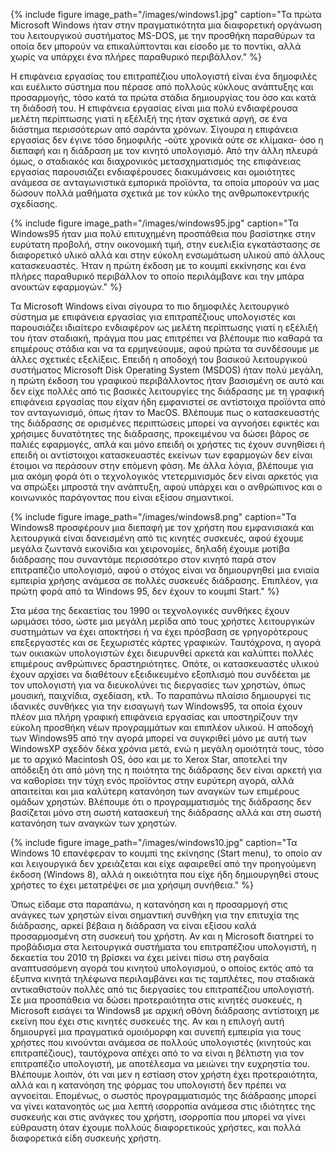 {% include figure image_path="/images/windows1.jpg" caption="Τα πρώτα Microsoft Windows ήταν στην πραγματικότητα μια διαφορετική οργάνωση του λειτουργικού συστήματος MS-DOS, με την προσθήκη παραθύρων τα οποία δεν μπορούν να επικαλύπτονται και είσοδο με το ποντίκι, αλλά χωρίς να υπάρχει ένα πλήρες παραθυρικό περιβάλλον." %}

Η επιφάνεια εργασίας του επιτραπέζιου υπολογιστή είναι ένα δημοφιλές και
ευέλικτο σύστημα που πέρασε από πολλούς κύκλους ανάπτυξης και
προσαρμογής, τόσο κατά τα πρώτα στάδια δημιουργίας του όσο και κατά τη
διάδοσή του. Η επιφάνεια εργασίας είναι μια πολύ ενδιαφέρουσα μελέτη
περίπτωσης γιατί η εξέλιξή της ήταν σχετικά αργή, σε ένα διάστημα
περισσότερων από σαράντα χρόνων. Σίγουρα η επιφάνεια εργασίας δεν έγινε
τόσο δημοφιλής -ούτε χρονικά ούτε σε κλίμακα- όσο η διεπαφή και η
διάδραση με τον κινητό υπολογισμό. Από την άλλη πλευρά όμως, ο σταδιακός
και διαχρονικός μετασχηματισμός της επιφάνειας εργασίας παρουσιάζει
ενδιαφέρουσες διακυμάνσεις και ομοιότητες ανάμεσα σε ανταγωνιστικά
εμπορικά προϊόντα, τα οποία μπορούν να μας δώσουν πολλά μαθήματα σχετικά
με τον κύκλο της ανθρωποκεντρικής σχεδίασης.

{% include figure image_path="/images/windows95.jpg" caption="Τα Windows95 ήταν μια πολύ επιτυχημένη προσπάθεια που βασίστηκε στην ευρύτατη προβολή, στην οικονομική τιμή, στην ευελιξία εγκατάστασης σε διαφορετικό υλικό αλλά και στην εύκολη ενσωμάτωση υλικού από άλλους κατασκευαστές. Ήταν η πρώτη έκδοση με το κουμπί εκκίνησης και ένα πλήρες παραθυρικό περιβάλλον το οποίο περιλάμβανε και την μπάρα ανοικτών εφαρμογών." %}

Τα Microsoft Windows είναι σίγουρα το πιο δημοφιλές λειτουργικό σύστημα
με επιφάνεια εργασίας για επιτραπέζιους υπολογιστές και παρουσιάζει
ιδιαίτερο ενδιαφέρον ως μελέτη περίπτωσης γιατί η εξέλιξή του ήταν
σταδιακή, πράγμα που μας επιτρέπει να βλέπουμε πιο καθαρά τα επιμέρους
στάδια και να τα ερμηνεύουμε, αφού πρώτα τα συνδέσουμε με άλλες σχετικές
εξελίξεις. Επειδή η αποδοχή του βασικού λειτουργικού συστήματος
Microsoft Disk Operating System (MSDOS) ήταν πολύ μεγάλη, η πρώτη έκδοση
του γραφικού περιβάλλοντος ήταν βασισμένη σε αυτό και δεν είχε πολλές
από τις βασικές λειτουργίες της διάδρασης με τη γραφική επιφάνεια
εργασίας που είχαν ήδη εμφανιστεί σε αντίστοιχα προϊόντα από τον
ανταγωνισμό, όπως ήταν το MacOS. Βλέπουμε πως ο κατασκευαστής της
διάδρασης σε ορισμένες περιπτώσεις μπορεί να αγνοήσει εφικτές και
χρήσιμες δυνατότητες της διάδρασης, προκειμένου να δώσει βάρος σε παλιές
εφαρμογές, απλά και μόνο επειδή οι χρήστες τις έχουν συνηθίσει ή επειδή
οι αντίστοιχοι κατασκευαστές εκείνων των εφαρμογών δεν είναι έτοιμοι να
περάσουν στην επόμενη φάση. Με άλλα λόγια, βλέπουμε για μια ακόμη φορά
ότι ο τεχνολογικός ντετερμινισμός δεν είναι αρκετός για να σπρώξει
μπροστά την ανάπτυξη, αφού υπάρχει και ο ανθρώπινος και ο κοινωνικός
παράγοντας που είναι εξίσου σημαντικοί.

{% include figure image_path="/images/windows8.png" caption="Τα Windows8 προσφέρουν μια διεπαφή με τον χρήστη που εμφανισιακά και λειτουργικά είναι δανεισμένη από τις κινητές συσκευές, αφού έχουμε μεγάλα ζωντανά εικονίδια και χειρονομίες, δηλαδή έχουμε μοτίβα διάδρασης που συναντάμε περισσότερο στον κινητό παρά στον επιτραπέζιο υπολογισμό, αφού ο στόχος είναι να δημιουργηθεί μια ενιαία εμπειρία χρήσης ανάμεσα σε πολλές συσκευές διάδρασης. Επιπλέον, για πρώτη φορά από τα Windows 95, δεν έχουν το κουμπί Start." %}

Στα μέσα της δεκαετίας του 1990 οι τεχνολογικές συνθήκες έχουν ωριμάσει
τόσο, ώστε μια μεγάλη μερίδα από τους χρήστες λειτουργικών συστημάτων να
έχει αποκτήσει ή να έχει πρόσβαση σε γρηγορότερους επεξεργαστές και σε
ξεχωριστές κάρτες γραφικών. Ταυτόχρονα, η αγορά των οικιακών υπολογιστών
έχει διευρυνθεί αρκετά και καλύπτει πολλές επιμέρους ανθρώπινες
δραστηριότητες. Οπότε, οι κατασκευαστές υλικού έχουν αρχίσει να
διαθέτουν εξειδικευμένο εξοπλισμό που συνδέεται με τον υπολογιστή για να
διευκολύνει τις διεργασίες των χρηστών, όπως μουσική, παιχνίδια,
σχεδίαση, κτλ. Το παραπάνω πλαίσιο δημιουργεί τις ιδανικές συνθήκες για
την εισαγωγή των Windows95, τα οποία έχουν πλέον μια πλήρη γραφική
επιφάνεια εργασίας και υποστηρίζουν την εύκολη προσθήκη νέων
προγραμμάτων και επιπλέον υλικού. Η αποδοχή των Windows95 από την αγορά
μπορεί να συγκριθεί μόνο με αυτή των WindowsXP σχεδόν δέκα χρόνια μετά,
ενώ η μεγάλη ομοιότητά τους, τόσο με το αρχικό Macintosh OS, όσο και με
το Xerox Star, αποτελεί την απόδειξη ότι από μόνη της η ποιότητα της
διάδρασης δεν είναι αρκετή για να καθορίσει την τύχη ενός προϊόντος στην
ευρύτερη αγορά, αλλά απαιτείται και μια καλύτερη κατανόηση των αναγκών
των επιμέρους ομάδων χρηστών. Βλέπουμε ότι ο προγραμματισμός της
διάδρασης δεν βασίζεται μόνο στη σωστή κατασκευή της διάδρασης αλλά και
στη σωστή κατανόηση των αναγκών των χρηστών.

{% include figure image_path="/images/windows10.jpg" caption="Τα Windows 10 επανέφεραν το κουμπί της εκίνησης (Start menu), το οποίο αν και λειγουργικά δεν χρειάζεται και είχε αφαιρεθεί από την προηγούμενη έκδοση (Windows 8), αλλά η οικειότητα που είχε ήδη δημιουργηθεί στους χρήστες το έχει μετατρέψει σε μια χρήσιμη συνήθεια." %}

Όπως είδαμε στα παραπάνω, η κατανόηση και η προσαρμογή στις ανάγκες των
χρηστών είναι σημαντική συνθήκη για την επιτυχία της διάδρασης, αρκεί
βέβαια η διάδραση να είναι εξίσου καλά προσαρμοσμένη στη συσκευή του
χρήστη. Αν και η Microsoft διατηρεί το προβάδισμα στα λειτουργικά
συστήματα του επιτραπέζιου υπολογιστή, η δεκαετία του 2010 τη βρίσκει να
έχει μείνει πίσω στη ραγδαία αναπτυσσόμενη αγορά του κινητού
υπολογισμού, ο οποίος εκτός από τα έξυπνα κινητά τηλέφωνα περιλαμβάνει
και τις ταμπλέτες, που σταδιακά αντικαθιστούν πολλές από τις διεργασίες
του επιτραπέζιου υπολογιστή. Σε μια προσπάθεια να δώσει προτεραιότητα
στις κινητές συσκευές, η Microsoft εισάγει τα Windows8 με αρχική οθόνη
διάδρασης αντίστοιχη με εκείνη που έχει στις κινητές συσκευές της. Αν
και η επιλογή αυτή δημιουργεί μια πραγματικά ομοιόμορφη και συνεπή
εμπειρία για τους χρήστες που κινούνται ανάμεσα σε πολλούς υπολογιστές
(κινητούς και επιτραπέζιους), ταυτόχρονα απέχει από το να είναι η
βέλτιστη για τον επιτραπέζιο υπολογιστή, με αποτέλεσμα να μειώνει την
ευχρηστία του. Βλέπουμε λοιπόν, ότι ναι μεν η εστίαση στον χρήστη έχει
προτεραιότητα, αλλά και η κατανόηση της φόρμας του υπολογιστή δεν πρέπει
να αγνοείται. Επομένως, ο σωστός προγραμματισμός της διάδρασης μπορεί να
γίνει κατανοητός ως μια λεπτή ισορροπία ανάμεσα στις ιδιότητες της
συσκευής και στις ανάγκες του χρήστη, ισορροπία που μπορεί να γίνει
εύθραυστη όταν έχουμε πολλούς διαφορετικούς χρήστες, και πολλά
διαφορετικά είδη συσκευής χρήστη.
